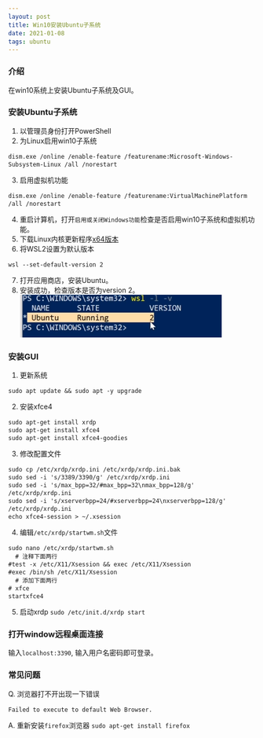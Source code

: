 ```yaml
---
layout: post
title: Win10安装Ubuntu子系统
date: 2021-01-08 
tags: ubuntu
---
```

###  介绍
在win10系统上安装Ubuntu子系统及GUI。
###  安装Ubuntu子系统
1. 以管理员身份打开PowerShell  
2. 为Linux启用win10子系统
```
dism.exe /online /enable-feature /featurename:Microsoft-Windows-Subsystem-Linux /all /norestart
```
3. 启用虚拟机功能
```
dism.exe /online /enable-feature /featurename:VirtualMachinePlatform /all /norestart
```
4. 重启计算机，打开`启用或关闭Windows功能`检查是否启用win10子系统和虚拟机功能。
5. 下载Linux内核更新程序[x64版本](https://wslstorestorage.blob.core.windows.net/wslblob/wsl_update_x64.msi)
6. 将WSL2设置为默认版本
```
wsl --set-default-version 2
```
7. 打开应用商店，安装Ubuntu。
8. 安装成功，检查版本是否为version 2。  
![](/images/resources/04fee92127d34205a892d9d25760d847.png)
### 安装GUI
1. 更新系统
```
sudo apt update && sudo apt -y upgrade
```
2. 安装xfce4
```
sudo apt-get install xrdp
sudo apt-get install xfce4
sudo apt-get install xfce4-goodies
```
3. 修改配置文件 
```
sudo cp /etc/xrdp/xrdp.ini /etc/xrdp/xrdp.ini.bak
sudo sed -i 's/3389/3390/g' /etc/xrdp/xrdp.ini
sudo sed -i 's/max_bpp=32/#max_bpp=32\nmax_bpp=128/g' /etc/xrdp/xrdp.ini
sudo sed -i 's/xserverbpp=24/#xserverbpp=24\nxserverbpp=128/g' /etc/xrdp/xrdp.ini
echo xfce4-session > ~/.xsession
```
4. 编辑`/etc/xrdp/startwm.sh`文件
```
sudo nano /etc/xrdp/startwm.sh
  # 注释下面两行
#test -x /etc/X11/Xsession && exec /etc/X11/Xsession
#exec /bin/sh /etc/X11/Xsession
  # 添加下面两行
# xfce
startxfce4
```
5. 启动xrdp
```sudo /etc/init.d/xrdp start```
### 打开window远程桌面连接
输入`localhost:3390`, 输入用户名密码即可登录。
### 常见问题
Q. 浏览器打不开出现一下错误
```
Failed to execute to default Web Browser.
```
A. 重新安装`firefox`浏览器
```sudo apt-get install firefox```


